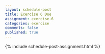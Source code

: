 ```yaml
---
layout: schedule-post
title: Exercise 6 Due
assignment: exercise-6
categories: exercise
comments: false
published: true
---
```

{% include schedule-post-assignment.html %}
